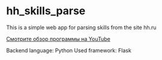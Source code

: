 # hh_skills_parse
This is a simple web app for parsing skills from the site hh.ru

[Смотрите обзор программы на YouTube](https://www.youtube.com/watch?v=SHbc7YsuNT4)

Backend language: Python
Used framework: Flask
